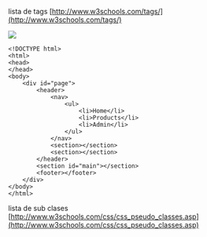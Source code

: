 lista de tags [http://www.w3schools.com/tags/](http://www.w3schools.com/tags/)

![](https://slack-files.com/files-tmb/T053R2LLE-F054EE8CK-3a4f558f0d/img_contact_1024.png)

    <!DOCTYPE html>
	<html>
    <head>
    </head>
    <body>
        <div id="page">
            <header>
                <nav>
                    <ul>
                        <li>Home</li>
                        <li>Products</li>
                        <li>Admin</li>
                    </ul>
                </nav>
                <section></section>
                <section></section>
            </header>
            <section id="main"></section>
            <footer></footer>
        </div>
    </body>
	</html>

lista de sub clases [http://www.w3schools.com/css/css_pseudo_classes.asp](http://www.w3schools.com/css/css_pseudo_classes.asp)